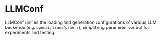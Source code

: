 # LLMConf

LLMConf unifies the loading and generation configurations of various LLM backends (e.g. `openai`, `transformers`), simplifying parameter control for experiments and testing.
